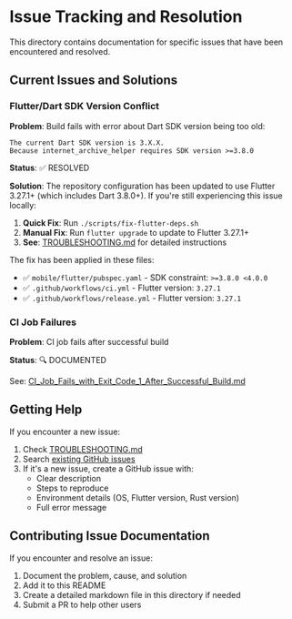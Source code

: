 # Issue Tracking and Resolution

This directory contains documentation for specific issues that have been encountered and resolved.

## Current Issues and Solutions

### Flutter/Dart SDK Version Conflict

**Problem**: Build fails with error about Dart SDK version being too old:
```
The current Dart SDK version is 3.X.X.
Because internet_archive_helper requires SDK version >=3.8.0
```

**Status**: ✅ RESOLVED

**Solution**: The repository configuration has been updated to use Flutter 3.27.1+ (which includes Dart 3.8.0+). If you're still experiencing this issue locally:

1. **Quick Fix**: Run `./scripts/fix-flutter-deps.sh`
2. **Manual Fix**: Run `flutter upgrade` to update to Flutter 3.27.1+
3. **See**: [TROUBLESHOOTING.md](../TROUBLESHOOTING.md) for detailed instructions

The fix has been applied in these files:
- ✅ `mobile/flutter/pubspec.yaml` - SDK constraint: `>=3.8.0 <4.0.0`
- ✅ `.github/workflows/ci.yml` - Flutter version: `3.27.1`
- ✅ `.github/workflows/release.yml` - Flutter version: `3.27.1`

### CI Job Failures

**Problem**: CI job fails after successful build

**Status**: 🔍 DOCUMENTED

See: [CI_Job_Fails_with_Exit_Code_1_After_Successful_Build.md](CI_Job_Fails_with_Exit_Code_1_After_Successful_Build.md)

## Getting Help

If you encounter a new issue:

1. Check [TROUBLESHOOTING.md](../TROUBLESHOOTING.md)
2. Search [existing GitHub issues](https://github.com/Gameaday/ia-get-cli/issues)
3. If it's a new issue, create a GitHub issue with:
   - Clear description
   - Steps to reproduce
   - Environment details (OS, Flutter version, Rust version)
   - Full error message

## Contributing Issue Documentation

If you encounter and resolve an issue:

1. Document the problem, cause, and solution
2. Add it to this README
3. Create a detailed markdown file in this directory if needed
4. Submit a PR to help other users
